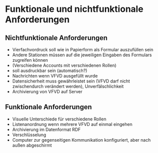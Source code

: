 # **Funktionale und nichtfunktionale Anforderungen**


## Nichtfunktionale Anforderungen
* Vierfachvordruck soll wie in Papierform als Formular auszufüllen sein
* Andere Stationen müssen auf die jeweiligen Eingaben des Formulars zugreifen können 
* (Verschiedene Accounts mit verschiedenen Rollen)
* soll ausdruckbar sein (automatisch?)
* Nachrichten wenn VFVD ausgefüllt wurde
* Datensicherheit muss gewährleistet sein (VFVD darf nicht zwischendurch verändert werden), Unverfälschlichkeit
* Archivierung von VFVD auf Server

## Funktionale Anforderungen
* Visuelle Unterschiede für verschiedene Rollen
* Listenanordnung wenn mehrere VFVD auf einmal eingehen
* Archivierung im Datenformat RDF
* Verschlüsselung 
* Computer zur gegenseitigen Kommunikation konfiguriert, aber nach außen abgeschirmt